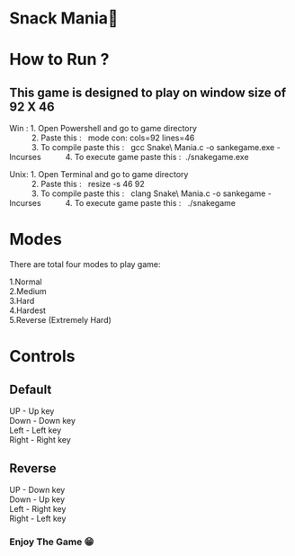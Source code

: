 # Snack Mania🐍

# How to Run ?

## This game is designed to play on window size of 92 X 46 

Win : 1. Open Powershell and go to game directory\
&nbsp;&nbsp;&nbsp;&nbsp;&nbsp;&nbsp;&nbsp;&nbsp;&nbsp;&nbsp;2. Paste this : &nbsp; mode con: cols=92 lines=46\
&nbsp;&nbsp;&nbsp;&nbsp;&nbsp;&nbsp;&nbsp;&nbsp;&nbsp;&nbsp;3. To compile paste this : &nbsp;&nbsp;gcc Snake\ Mania.c -o sankegame.exe -lncurses
&nbsp;&nbsp;&nbsp;&nbsp;&nbsp;&nbsp;&nbsp;&nbsp;&nbsp;&nbsp;4. To execute game paste this :&nbsp;&nbsp;./snakegame.exe

Unix: 1. Open Terminal and go to game directory\
&nbsp;&nbsp;&nbsp;&nbsp;&nbsp;&nbsp;&nbsp;&nbsp;&nbsp;&nbsp;2. Paste this :&nbsp;&nbsp; resize -s 46 92\
&nbsp;&nbsp;&nbsp;&nbsp;&nbsp;&nbsp;&nbsp;&nbsp;&nbsp;&nbsp;3. To compile paste this :&nbsp;&nbsp; clang Snake\ Mania.c -o sankegame -lncurses
&nbsp;&nbsp;&nbsp;&nbsp;&nbsp;&nbsp;&nbsp;&nbsp;&nbsp;&nbsp;4. To execute game paste this :&nbsp;&nbsp; ./snakegame

# Modes

There are total four modes to play game:

1.Normal\
2.Medium\
3.Hard\
4.Hardest\
5.Reverse (Extremely Hard)

# Controls 

## Default

UP - Up key\
Down - Down key\
Left - Left key\
Right - Right key

## Reverse

UP - Down key\
Down - Up key\
Left - Right key\
Right - Left key

### Enjoy The Game 😁





